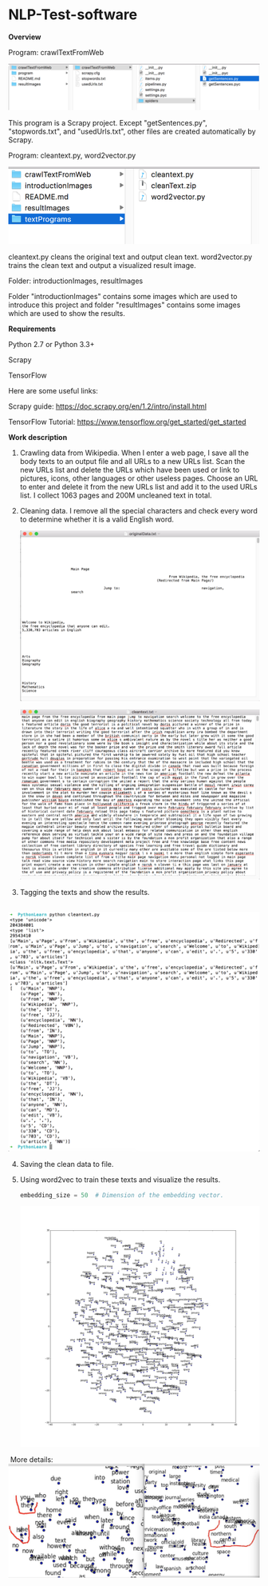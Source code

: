 # NLP-Test-software
**Overview**

Program: crawlTextFromWeb

![image](https://github.com/thenewcomer/NLP-Test-softeware/blob/master/introductionImages/crawlTextFromWeb.png)

This program is a Scrapy project. Except "getSentences.py", "stopwords.txt", and "usedUrls.txt", other files are created automatically by Scrapy.

Program: cleantext.py, word2vector.py

![image](https://github.com/thenewcomer/NLP-Test-softeware/blob/master/introductionImages/textPrograms.png)

cleantext.py cleans the original text and output clean text. word2vector.py trains the clean text and output a visualized result image.

Folder: introductionImages, resultImages

Folder "introductionImages" contains some images which are used to introduce this project and folder "resultImages" contains some images which are used to show the results.

**Requirements**

Python 2.7 or Python 3.3+

Scrapy

TensorFlow

Here are some useful links:

Scrapy guide: https://doc.scrapy.org/en/1.2/intro/install.html

TensorFlow Tutorial: https://www.tensorflow.org/get_started/get_started

**Work description** 

1. Crawling data from Wikipedia. When I enter a web page, I save all the body texts to an output file and all URLs to a new URLs list. Scan the new URLs list and delete the URLs which have been used or link to pictures, icons, other languages or other useless pages. Choose an URL to enter and delete it from the new URLs list and add it to the used URLs list. I collect 1063 pages and 200M uncleaned text in total.

2. Cleaning data. I remove all the special characters and check every word to determine whether it is a valid English word. 

   ![image](https://github.com/thenewcomer/NLP-Test-softeware/blob/master/resultImages/originalData.png)

   ![image](https://github.com/thenewcomer/NLP-Test-softeware/blob/master/resultImages/cleanData.png)

3. Tagging the texts and show the results.

   ![image](https://github.com/thenewcomer/NLP-Test-softeware/blob/master/resultImages/tag%20result.png)

4. Saving the clean data to file.

5. Using word2vec to train these texts and visualize the results. 

   ```python
   embedding_size = 50  # Dimension of the embedding vector.
   ```

   ![image](https://github.com/thenewcomer/NLP-Test-softeware/blob/master/resultImages/tsne.png)

  More details:   
   ![image](https://github.com/thenewcomer/NLP-Test-softeware/blob/master/resultImages/word2vec_detail.jpg)

